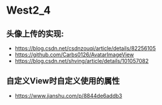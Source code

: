 # West2_4

## 头像上传的实现:
- https://blog.csdn.net/csdnzouqi/article/details/82256105
- https://github.com/Carbs0126/AvatarImageView
- https://blog.csdn.net/shving/article/details/101057082

## 自定义View时自定义使用的属性
- https://www.jianshu.com/p/8844de6addb3
